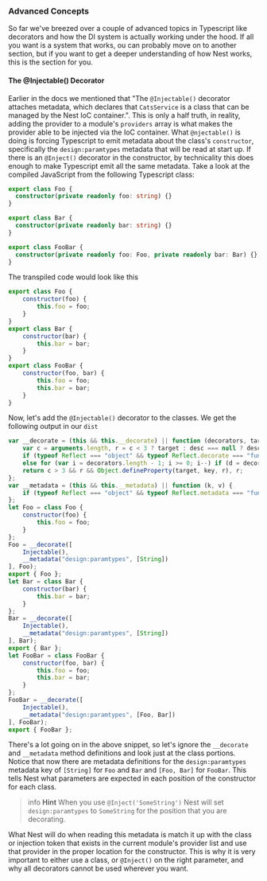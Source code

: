 ### Advanced Concepts

So far we've breezed over a couple of advanced topics in Typescript like decorators and how the DI system is actually working under the hood. If all you want is a system that works, ou can probably move on to another section, but if you want to get a deeper understanding of how Nest works, this is the section for you.

#### The @Injectable() Decorator

Earlier in the docs we mentioned that "The `@Injectable()` decorator attaches metadata, which declares that `CatsService` is a class that can be managed by the Nest IoC container.". This is only a half truth, in reality, adding the provider to a module's `providers` array is what makes the provider able to be injected via the IoC container. What `@njectable()` is doing is forcing Typescript to emit metadata about the class's `constructor`, specifically the `design:paramtypes` metadata that will be read at start up. If there is an `@Inject()` decorator in the constructor, by technicality this does enough to make Typescript emit all the same metadata. Take a look at the compiled JavaScript from the following Typescript class:

```typescript
export class Foo {
  constructor(private readonly foo: string) {}
}

export class Bar {
  constructor(private readonly bar: string) {}
}

export class FooBar {
  constructor(private readonly foo: Foo, private readonly bar: Bar) {}
}
```

The transpiled code would look like this

```javascript
export class Foo {
    constructor(foo) {
        this.foo = foo;
    }
}
export class Bar {
    constructor(bar) {
        this.bar = bar;
    }
}
export class FooBar {
    constructor(foo, bar) {
        this.foo = foo;
        this.bar = bar;
    }
}
```

Now, let's add the `@Injectable()` decorator to the classes. We get the following output in our `dist`

```javascript
var __decorate = (this && this.__decorate) || function (decorators, target, key, desc) {
    var c = arguments.length, r = c < 3 ? target : desc === null ? desc = Object.getOwnPropertyDescriptor(target, key) : desc, d;
    if (typeof Reflect === "object" && typeof Reflect.decorate === "function") r = Reflect.decorate(decorators, target, key, desc);
    else for (var i = decorators.length - 1; i >= 0; i--) if (d = decorators[i]) r = (c < 3 ? d(r) : c > 3 ? d(target, key, r) : d(target, key)) || r;
    return c > 3 && r && Object.defineProperty(target, key, r), r;
};
var __metadata = (this && this.__metadata) || function (k, v) {
    if (typeof Reflect === "object" && typeof Reflect.metadata === "function") return Reflect.metadata(k, v);
};
let Foo = class Foo {
    constructor(foo) {
        this.foo = foo;
    }
};
Foo = __decorate([
    Injectable(),
    __metadata("design:paramtypes", [String])
], Foo);
export { Foo };
let Bar = class Bar {
    constructor(bar) {
        this.bar = bar;
    }
};
Bar = __decorate([
    Injectable(),
    __metadata("design:paramtypes", [String])
], Bar);
export { Bar };
let FooBar = class FooBar {
    constructor(foo, bar) {
        this.foo = foo;
        this.bar = bar;
    }
};
FooBar = __decorate([
    Injectable(),
    __metadata("design:paramtypes", [Foo, Bar])
], FooBar);
export { FooBar };
```

There's a lot going on in the above snippet, so let's ignore the `__decorate` and `__metadata` method definitions and look just at the class portions. Notice that now there are metadata definitions for the `design:paramtypes` metadata key of `[String]` for `Foo` and `Bar` and `[Foo, Bar]` for `FooBar`. This tells Nest what parameters are expected in each position of the constructor for each class.

> info **Hint** When you use `@Inject('SomeString')` Nest will set `design:paramtypes` to `SomeString` for the position that you are decorating.

What Nest will do when reading this metadata is match it up with the class or injection token that exists in the current module's provider list and use that provider in the proper location for the constructor. This is why it is very important to either use a class, or `@Inject()` on the right parameter, and why all decorators cannot be used wherever you want.
